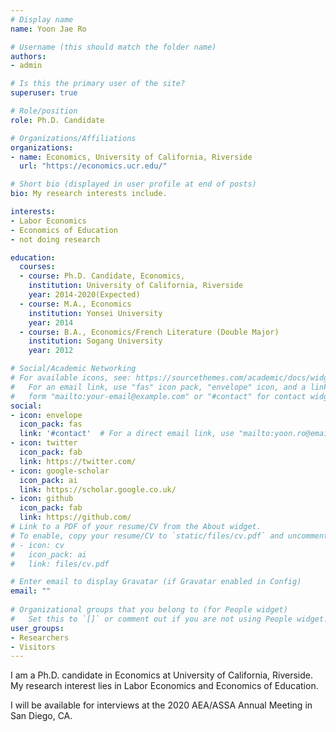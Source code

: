 ```yaml
---
# Display name
name: Yoon Jae Ro

# Username (this should match the folder name)
authors:
- admin

# Is this the primary user of the site?
superuser: true

# Role/position
role: Ph.D. Candidate

# Organizations/Affiliations
organizations:
- name: Economics, University of California, Riverside
  url: "https://economics.ucr.edu/"

# Short bio (displayed in user profile at end of posts)
bio: My research interests include.

interests:
- Labor Economics
- Economics of Education
- not doing research

education:
  courses:
  - course: Ph.D. Candidate, Economics, 
    institution: University of California, Riverside
    year: 2014-2020(Expected)
  - course: M.A., Economics
    institution: Yonsei University
    year: 2014
  - course: B.A., Economics/French Literature (Double Major)
    institution: Sogang University
    year: 2012

# Social/Academic Networking
# For available icons, see: https://sourcethemes.com/academic/docs/widgets/#icons
#   For an email link, use "fas" icon pack, "envelope" icon, and a link in the
#   form "mailto:your-email@example.com" or "#contact" for contact widget.
social:
- icon: envelope
  icon_pack: fas
  link: '#contact'  # For a direct email link, use "mailto:yoon.ro@email.ucr.edu".
- icon: twitter
  icon_pack: fab
  link: https://twitter.com/
- icon: google-scholar
  icon_pack: ai
  link: https://scholar.google.co.uk/
- icon: github
  icon_pack: fab
  link: https://github.com/
# Link to a PDF of your resume/CV from the About widget.
# To enable, copy your resume/CV to `static/files/cv.pdf` and uncomment the lines below.  
# - icon: cv
#   icon_pack: ai
#   link: files/cv.pdf

# Enter email to display Gravatar (if Gravatar enabled in Config)
email: ""
  
# Organizational groups that you belong to (for People widget)
#   Set this to `[]` or comment out if you are not using People widget.  
user_groups:
- Researchers
- Visitors
---
```


I am a Ph.D. candidate in Economics at University of California, Riverside. My research interest lies in Labor Economics and Economics of Education.

I will be available for interviews at the 2020 AEA/ASSA Annual Meeting in San Diego, CA.
